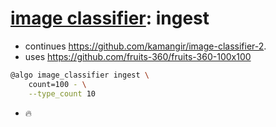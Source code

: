 # [image classifier](./image-classifier.md): ingest

- continues https://github.com/kamangir/image-classifier-2.
- uses https://github.com/fruits-360/fruits-360-100x100

```bash
@algo image_classifier ingest \
    count=100 - \
    --type_count 10
```


- 🔥